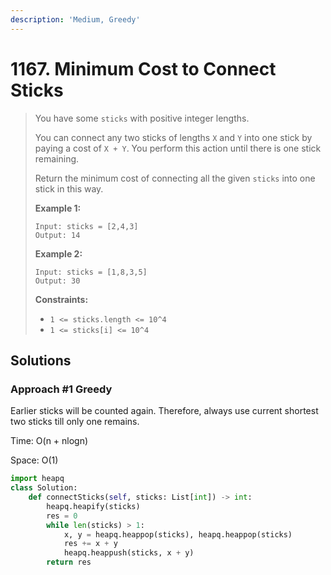```yaml
---
description: 'Medium, Greedy'
---
```


# 1167. Minimum Cost to Connect Sticks

> You have some `sticks` with positive integer lengths.
>
> You can connect any two sticks of lengths `X` and `Y` into one stick by paying a cost of `X + Y`.  You perform this action until there is one stick remaining.
>
> Return the minimum cost of connecting all the given `sticks` into one stick in this way.
>
> **Example 1:**
>
> ```text
> Input: sticks = [2,4,3]
> Output: 14
> ```
>
> **Example 2:**
>
> ```text
> Input: sticks = [1,8,3,5]
> Output: 30
> ```
>
> **Constraints:**
>
> * `1 <= sticks.length <= 10^4`
> * `1 <= sticks[i] <= 10^4`

## Solutions

### Approach \#1 Greedy

Earlier sticks will be counted again. Therefore, always use current shortest two sticks till only one remains.

Time: O\(n + nlogn\)

Space: O\(1\)

```python
import heapq
class Solution:
    def connectSticks(self, sticks: List[int]) -> int:
        heapq.heapify(sticks)
        res = 0
        while len(sticks) > 1:
            x, y = heapq.heappop(sticks), heapq.heappop(sticks)
            res += x + y
            heapq.heappush(sticks, x + y)
        return res
```

